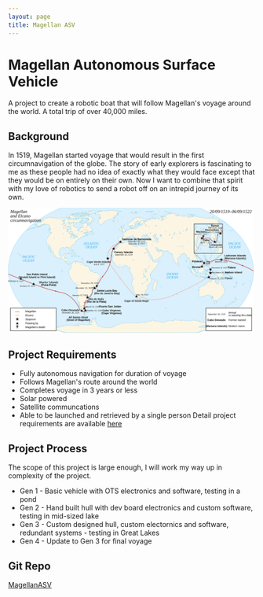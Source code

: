 ```yaml
---
layout: page
title: Magellan ASV
---
```

# Magellan Autonomous Surface Vehicle
A project to create a robotic boat that will follow Magellan's voyage around the world.  A total trip of over 40,000 miles.

## Background
In 1519, Magellan started voyage that would result in the first circumnavigation of the globe.  The story of early explorers is fascinating to me as these people had no idea of exactly what they would face except that they would be on entirely on their own.  Now I want to combine that spirit with my love of robotics to send a robot off on an intrepid journey of its own.

<img src="/assets/img/magellanasv_map.svg" width="500">

## Project Requirements
- Fully autonomous navigation for duration of voyage
- Follows Magellan's route around the world
- Completes voyage in 3 years or less
- Solar powered
- Satellite communcations
- Able to be launched and retrieved by a single person
Detail project requirements are available [here](https://github.com/pburgeson/magellanASV/wiki/Project-Requirements)

## Project Process
The scope of this project is large enough, I will work my way up in complexity of the project.
* Gen 1 - Basic vehicle with OTS electronics and software, testing in a pond
* Gen 2 - Hand built hull with dev board electronics and custom software, testing in mid-sized lake
* Gen 3 - Custom designed hull, custom electornics and software, redundant systems - testing in Great Lakes
* Gen 4 - Update to Gen 3 for final voyage

## Git Repo
[MagellanASV](https://github.com/pburgeson/magellanASV)
